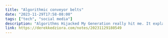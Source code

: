 ```yaml
---
title: "Algorithmic conveyor belts"
date: "2023-11-29T17:58-08:00"
tags: ["tech", "social media"]
description: "Algorithms Hijacked My Generation really hit me. It explains a lot of things happening in the world that I can sense, but not put together into a system, into the single term of algorithmic conveyor belt:"
link: https://derekkedziora.com/notes/20231129180549
---
```


